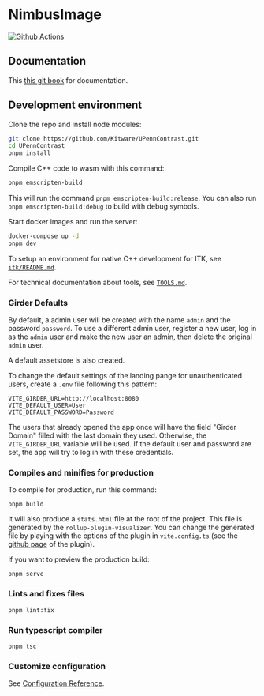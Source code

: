# NimbusImage

[![Github Actions][github-actions-image]][github-actions-url]

## Documentation

This [this git book](https://arjun-raj-lab.gitbook.io/nimbusimage) for documentation.

## Development environment

Clone the repo and install node modules:

```sh
git clone https://github.com/Kitware/UPennContrast.git
cd UPennContrast
pnpm install
```

Compile C++ code to wasm with this command:

```sh
pnpm emscripten-build
```

This will run the command `pnpm emscripten-build:release`.
You can also run `pnpm emscripten-build:debug` to build with debug symbols.

Start docker images and run the server:

```sh
docker-compose up -d
pnpm dev
```

To setup an environment for native C++ development for ITK, see [`itk/README.md`](./itk/README.md).

For technical documentation about tools, see [`TOOLS.md`](./TOOLS.md).

### Girder Defaults

By default, a admin user will be created with the name `admin` and the password `password`. To use a different admin user, register a new user, log in as the `admin` user and make the new user an admin, then delete the original `admin` user.

A default assetstore is also created.

To change the default settings of the landing pange for unauthenticated users, create a `.env` file following this pattern:
```
VITE_GIRDER_URL=http://localhost:8080
VITE_DEFAULT_USER=User
VITE_DEFAULT_PASSWORD=Password
```

The users that already opened the app once will have the field "Girder Domain" filled with the last domain they used. Otherwise, the `VITE_GIRDER_URL` variable will be used. If the default user and password are set, the app will try to log in with these credentials.

### Compiles and minifies for production

To compile for production, run this command:

```
pnpm build
```

It will also produce a `stats.html` file at the root of the project.
This file is generated by the `rollup-plugin-visualizer`.
You can change the generated file by playing with the options of the plugin in `vite.config.ts` (see the [github page](https://github.com/btd/rollup-plugin-visualizer?tab=readme-ov-file#options) of the plugin).

If you want to preview the production build:

```
pnpm serve
```

### Lints and fixes files

```
pnpm lint:fix
```

### Run typescript compiler

```
pnpm tsc
```

### Customize configuration

See [Configuration Reference](https://cli.vuejs.org/config/).

[github-actions-image]: https://github.com/Kitware/UPennContrast/workflows/node/badge.svg
[github-actions-url]: https://github.com/Kitware/UPennContrast/actions
